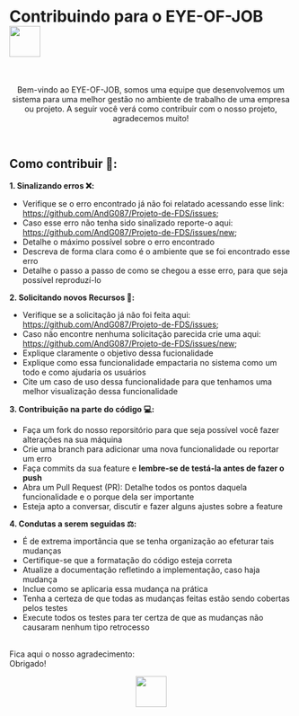 # Contribuindo para o EYE-OF-JOB <img src="https://github.com/AndG087/Projeto-de-FDS/assets/142419627/9eabc090-a0cd-4eea-be66-61b65dcc64c4" width="55">

<br>
<p align="center">Bem-vindo ao EYE-OF-JOB, somos uma equipe que desenvolvemos um sistema para uma melhor gestão no ambiente de trabalho de uma empresa ou projeto. A seguir você verá como contribuir com o nosso projeto, agradecemos muito!</p>
<br>

## Como contribuir 🤝:

**1. Sinalizando erros ❌:**

- Verifique se o erro encontrado já não foi relatado acessando esse link: https://github.com/AndG087/Projeto-de-FDS/issues;
- Caso esse erro não tenha sido sinalizado reporte-o aqui: https://github.com/AndG087/Projeto-de-FDS/issues/new;
- Detalhe o máximo possível sobre o erro encontrado
- Descreva de forma clara como é o ambiente que se foi encontrado esse erro
- Detalhe o passo a passo de como se chegou a esse erro, para que seja possível reproduzí-lo

**2. Solicitando novos Recursos 💭:**

- Verifique se a solicitação já não foi feita aqui: https://github.com/AndG087/Projeto-de-FDS/issues;
- Caso não encontre nenhuma solicitação parecida crie uma aqui: https://github.com/AndG087/Projeto-de-FDS/issues/new;
- Explique claramente o objetivo dessa fucionalidade
- Explique como essa funcionalidade empactaria no sistema como um todo e como ajudaria os usuários
- Cite um caso de uso dessa funcionalidade para que tenhamos uma melhor visualização dessa funcionalidade

**3. Contribuição na parte do código 💻:**

- Faça um fork do nosso reporsitório para que seja possível você fazer alterações na sua máquina
- Crie uma branch para adicionar uma nova funcionalidade ou reportar um erro
- Faça commits da sua feature e **lembre-se de testá-la antes de fazer o push**
- Abra um Pull Request (PR): Detalhe todos os pontos daquela funcionalidade e o porque dela ser importante
- Esteja apto a conversar, discutir e fazer alguns ajustes sobre a feature

**4. Condutas a serem seguidas ⚖️:**

- É de extrema importância que se tenha organização ao efeturar tais mudanças
- Certifique-se que a formatação do código esteja correta
- Atualize a documentação refletindo a implementação, caso haja mudança
- Inclue como se aplicaria essa mudança na prática
- Tenha a certeza de que todas as mudanças feitas estão sendo cobertas pelos testes
- Execute todos os testes para ter certza de que as mudanças não causaram nenhum tipo retrocesso


<br>
Fica aqui o nosso agradecimento:
<br>
Obrigado!

<p align="center"><img src="https://github.com/AndG087/Projeto-de-FDS/assets/142419627/9eabc090-a0cd-4eea-be66-61b65dcc64c4" width="55"></p>